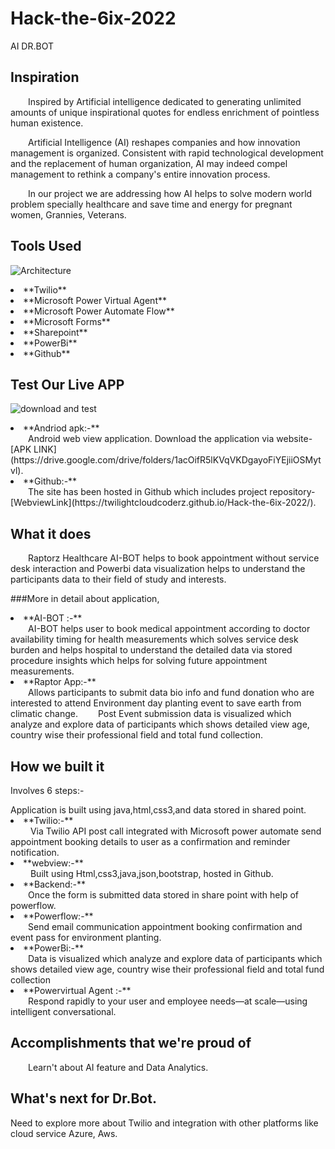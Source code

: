 # Hack-the-6ix-2022
AI DR.BOT

## Inspiration

&emsp;&emsp;Inspired by Artificial intelligence dedicated to generating unlimited amounts of unique inspirational quotes for endless enrichment of pointless human existence.

&emsp;&emsp;Artificial Intelligence (AI) reshapes companies and how innovation management is organized. Consistent with rapid technological development and the replacement of human organization, AI may indeed compel management to rethink a company's entire innovation process.

&emsp;&emsp;In our project we are addressing how AI  helps to solve modern world problem specially healthcare and save time and energy for pregnant women, Grannies, Veterans.

## Tools Used

![Architecture](https://user-images.githubusercontent.com/101945531/185791473-804e73d8-6476-45f2-82b0-7aecac337023.jpg)

<li>**Twilio**</li>
<li>**Microsoft Power Virtual Agent**</li>
<li>**Microsoft Power Automate Flow**</li>
<li>**Microsoft Forms**</li>
<li>**Sharepoint**</li>
<li>**PowerBi**</li>
<li>**Github**</li>

## Test Our Live APP

![download and test](https://user-images.githubusercontent.com/101945531/185791509-03f9e7e9-3490-40d5-8673-f3c3d6c13a3c.jpg)

<li>**Andriod apk:-**</li>
 &emsp;&emsp;Android web view application. Download the application via website-[APK LINK](https://drive.google.com/drive/folders/1acOifR5lKVqVKDgayoFiYEjiiOSMytvl).

<li>**Github:-**</li>
&emsp;&emsp;The site has been hosted in Github which includes project repository-[WebviewLink](https://twilightcloudcoderz.github.io/Hack-the-6ix-2022/).

## What it does

&emsp;&emsp;Raptorz Healthcare AI-BOT helps to book appointment without service desk interaction and Powerbi data visualization helps to understand the participants data to their field of  study and interests.

###More in detail about application,

<li>**AI-BOT :-**</li>
 &emsp;&emsp;AI-BOT helps user to book medical appointment according to doctor availability timing for health measurements which solves service desk burden and helps hospital to understand the detailed data via stored procedure insights which helps for solving future appointment measurements. 

<li>**Raptor  App:-**</li>
 &emsp;&emsp;Allows  participants to submit data bio info and fund donation who are interested to attend Environment day planting event to save earth from climatic change. 
&emsp;&emsp;Post Event submission data is visualized which analyze and explore data of participants which shows detailed view age, country wise their professional field and total fund collection.

## How we built it

<p>Involves 6 steps:-</p>
Application is built using java,html,css3,and data stored in shared point.

<li>**Twilio:-**</li>
 &emsp;&emsp; Via Twilio API post call integrated with Microsoft power automate send appointment booking details to user as a confirmation and reminder notification.

<li>**webview:-**</li>
 &emsp;&emsp; Built using Html,css3,java,json,bootstrap, hosted in Github.

<li>**Backend:-**</li>
 &emsp;&emsp;Once the form is submitted data stored in share point with help of powerflow.

<li>**Powerflow:-**</li>
 &emsp;&emsp;Send email communication appointment booking confirmation and event pass for environment planting.

<li>**PowerBi:-**</li>
&emsp;&emsp;Data is visualized which analyze and explore data of participants which shows detailed view age, country wise their professional field and total fund collection

<li>**Powervirtual Agent :-**</li>
&emsp;&emsp;Respond rapidly to your user and employee needs—at scale—using intelligent conversational.

## Accomplishments that we're proud of

&emsp;&emsp;Learn't about AI feature and Data Analytics.

## What's next for Dr.Bot.
Need to explore more about Twilio and integration with other platforms like cloud service Azure, Aws.
